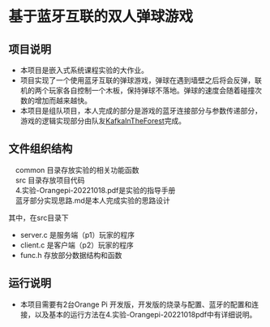 # 基于蓝牙互联的双人弹球游戏

## 项目说明
- 本项目是嵌入式系统课程实验的大作业。
- 项目实现了一个使用蓝牙互联的弹球游戏，弹球在遇到墙壁之后将会反弹，联机的两个玩家各自控制一个木板，保持弹球不落地。弹球的速度会随着碰撞次数的增加而越来越快。
- 本项目是组队项目，本人完成的部分是游戏的蓝牙连接部分与参数传递部分，游戏的逻辑实现部分由队友[KafkaInTheForest](https://github.com/KafkaInTheForest/pinball-game)完成。

## 文件组织结构
&emsp;common 目录存放实验的相关功能函数 <br>
&emsp;src 目录存放项目代码 <br>
&emsp;4.实验-Orangepi-20221018.pdf是实验的指导手册<br>
&emsp;蓝牙部分实现思路.md是本人完成实验的思路设计<br>

其中，在src目录下<br>

- server.c 是服务端（p1）玩家的程序
- client.c 是客户端（p2）玩家的程序
- func.h 存放部分数据结构和函数

## 运行说明
- 本项目需要有2台Orange Pi 开发版，开发版的烧录与配置、蓝牙的配置和连接，以及基本的运行方法在4.实验-Orangepi-20221018pdf中有详细说明。
